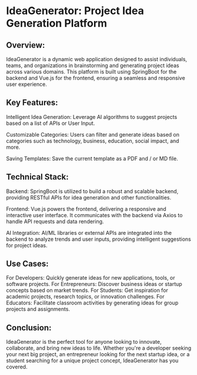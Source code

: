 # **IdeaGenerator**: Project Idea Generation Platform
## **Overview:**
IdeaGenerator is a dynamic web application designed to assist individuals, teams, and organizations in brainstorming and generating project ideas across various domains. This platform is built using SpringBoot for the backend and Vue.js for the frontend, ensuring a seamless and responsive user experience.

## **Key Features:**

Intelligent Idea Generation: Leverage AI algorithms to suggest projects based on a list of APIs or User Input.

Customizable Categories: Users can filter and generate ideas based on categories such as technology, business, education, social impact, and more.

Saving Templates: Save the current template as a PDF and / or MD file.

## Technical Stack:

Backend: SpringBoot is utilized to build a robust and scalable backend, providing RESTful APIs for idea generation and other functionalities.

Frontend: Vue.js powers the frontend, delivering a responsive and interactive user interface. It communicates with the backend via Axios to handle API requests and data rendering.

AI Integration: AI/ML libraries or external APIs are integrated into the backend to analyze trends and user inputs, providing intelligent suggestions for project ideas.

## Use Cases:

For Developers: Quickly generate ideas for new applications, tools, or software projects.
For Entrepreneurs: Discover business ideas or startup concepts based on market trends.
For Students: Get inspiration for academic projects, research topics, or innovation challenges.
For Educators: Facilitate classroom activities by generating ideas for group projects and assignments.

## Conclusion:
IdeaGenerator is the perfect tool for anyone looking to innovate, collaborate, and bring new ideas to life. Whether you're a developer seeking your next big project, an entrepreneur looking for the next startup idea, or a student searching for a unique project concept, IdeaGenerator has you covered.